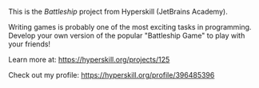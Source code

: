 This is the *Battleship* project from Hyperskill (JetBrains Academy).


<p>Writing games is probably one of the most exciting tasks in programming. Develop your own version of the popular "Battleship Game" to play with your friends!


Learn more at: https://hyperskill.org/projects/125

Check out my profile: https://hyperskill.org/profile/396485396